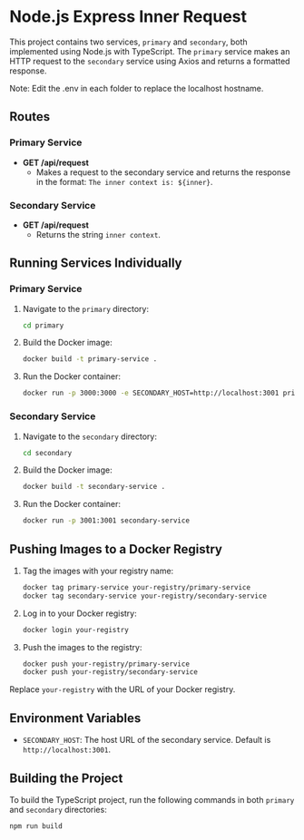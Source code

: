 # Node.js Express Inner Request

This project contains two services, `primary` and `secondary`, both implemented using Node.js with TypeScript. The `primary` service makes an HTTP request to the `secondary` service using Axios and returns a formatted response.

Note: Edit the .env in each folder to replace the localhost hostname.

## Routes

### Primary Service
- **GET /api/request**
  - Makes a request to the secondary service and returns the response in the format: `The inner context is: ${inner}`.

### Secondary Service
- **GET /api/request**
  - Returns the string `inner context`.

## Running Services Individually

### Primary Service

1. Navigate to the `primary` directory:

    ```sh
    cd primary
    ```

2. Build the Docker image:

    ```sh
    docker build -t primary-service .
    ```

3. Run the Docker container:

    ```sh
    docker run -p 3000:3000 -e SECONDARY_HOST=http://localhost:3001 primary-service
    ```

### Secondary Service

1. Navigate to the `secondary` directory:

    ```sh
    cd secondary
    ```

2. Build the Docker image:

    ```sh
    docker build -t secondary-service .
    ```

3. Run the Docker container:

    ```sh
    docker run -p 3001:3001 secondary-service
    ```

## Pushing Images to a Docker Registry

1. Tag the images with your registry name:

    ```sh
    docker tag primary-service your-registry/primary-service
    docker tag secondary-service your-registry/secondary-service
    ```

2. Log in to your Docker registry:

    ```sh
    docker login your-registry
    ```

3. Push the images to the registry:

    ```sh
    docker push your-registry/primary-service
    docker push your-registry/secondary-service
    ```

Replace `your-registry` with the URL of your Docker registry.

## Environment Variables

- `SECONDARY_HOST`: The host URL of the secondary service. Default is `http://localhost:3001`.

## Building the Project

To build the TypeScript project, run the following commands in both `primary` and `secondary` directories:

```sh
npm run build
```
